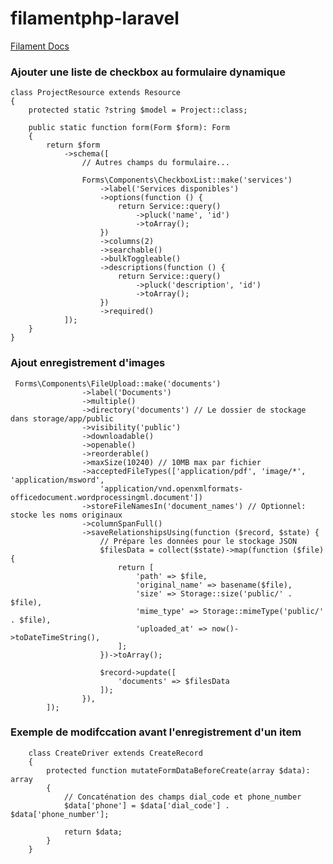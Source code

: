 # filamentphp-laravel

[Filament Docs](https://filamentphp.com/docs/3.x/panels/installation)


### Ajouter une  liste de checkbox au  formulaire dynamique


    class ProjectResource extends Resource
    {
        protected static ?string $model = Project::class;
    
        public static function form(Form $form): Form
        {
            return $form
                ->schema([
                    // Autres champs du formulaire...
                    
                    Forms\Components\CheckboxList::make('services')
                        ->label('Services disponibles')
                        ->options(function () {
                            return Service::query()
                                ->pluck('name', 'id')
                                ->toArray();
                        })
                        ->columns(2)
                        ->searchable()
                        ->bulkToggleable()
                        ->descriptions(function () {
                            return Service::query()
                                ->pluck('description', 'id')
                                ->toArray();
                        })
                        ->required()
                ]);
        }
    }

### Ajout enregistrement d'images

     Forms\Components\FileUpload::make('documents')
                    ->label('Documents')
                    ->multiple()
                    ->directory('documents') // Le dossier de stockage dans storage/app/public
                    ->visibility('public')
                    ->downloadable()
                    ->openable()
                    ->reorderable()
                    ->maxSize(10240) // 10MB max par fichier
                    ->acceptedFileTypes(['application/pdf', 'image/*', 'application/msword', 
                        'application/vnd.openxmlformats-officedocument.wordprocessingml.document'])
                    ->storeFileNamesIn('document_names') // Optionnel: stocke les noms originaux
                    ->columnSpanFull()
                    ->saveRelationshipsUsing(function ($record, $state) {
                        // Prépare les données pour le stockage JSON
                        $filesData = collect($state)->map(function ($file) {
                            return [
                                'path' => $file,
                                'original_name' => basename($file),
                                'size' => Storage::size('public/' . $file),
                                'mime_type' => Storage::mimeType('public/' . $file),
                                'uploaded_at' => now()->toDateTimeString(),
                            ];
                        })->toArray();

                        $record->update([
                            'documents' => $filesData
                        ]);
                    }),
            ]);

###  Exemple de  modifccation  avant l'enregistrement d'un  item
        class CreateDriver extends CreateRecord
        {
            protected function mutateFormDataBeforeCreate(array $data): array
            {
                // Concaténation des champs dial_code et phone_number
                $data['phone'] = $data['dial_code'] . $data['phone_number'];
        
                return $data;
            }
        }


